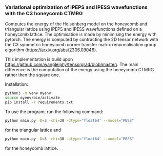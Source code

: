 

### Variational optimization of iPEPS and iPESS wavefunctions with the C3 honeycomb CTMRG

Computes the energy of the Heisenberg model on the honeycomb and triangular lattice using iPEPS and iPESS wavefunctions defined on a honeycomb lattice. The optimisation is made by minimising the energy with pytorch. The energy is computed by contracting the 2D tensor network with the C3 symmetric honeycomb corner transfer matrix renormalisation group algorithm (https://arxiv.org/abs/2306.09046).

This implementation is build upon https://github.com/wangleiphy/tensorgrad/blob/master/. The main difference is the computation of the energy using the honeycomb CTMRG rather then the square one.
 
Installation:

```bash
python3 -m venv myenv
source myenv/bin/activate
pip install -r requirements.txt
```

To use the program, run the following command:
```bash
python main.py -D=3 -chi=30 -dtype="float64" --model="PESS"
``` 
for the triangular lattice and 
```bash
python main.py -D=3 -chi=30 -dtype="float64" --model="PEPS"
``` 
for the honeycomb lattice.